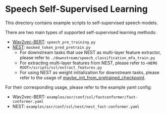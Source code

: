 # Speech Self-Supervised Learning

This directory contains example scripts to self-supervised speech models. 

There are two main types of supported self-supervised learning methods:
- [Wav2vec-BERT](https://arxiv.org/abs/2108.06209): `speech_pre_training.py`
- [NEST](https://arxiv.org/abs/2408.13106): `masked_token_pred_pretrain.py`
    - For downstream tasks that use NEST as multi-layer feature extractor, please refer to `./downstream/speech_classification_mfa_train.py`
    - For extracting multi-layer features from NEST, please refer to `<NEMO ROOT>/scripts/ssl/extract_features.py`
    - For using NEST as weight initialization for downstream tasks, please refer to the usage of [maybe_init_from_pretrained_checkpoint](https://github.com/NVIDIA/NeMo/blob/main/nemo/core/classes/modelPT.py#L1242).


For their corresponding usage, please refer to the example yaml config:
- Wav2vec-BERT: `examples/asr/conf/ssl/fastconformer/fast-conformer.yaml`
- NEST: `examples/asr/conf/ssl/nest/nest_fast-conformer.yaml`


